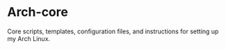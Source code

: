 # Arch-core
Core scripts, templates, configuration files, and instructions for setting up my Arch Linux.
